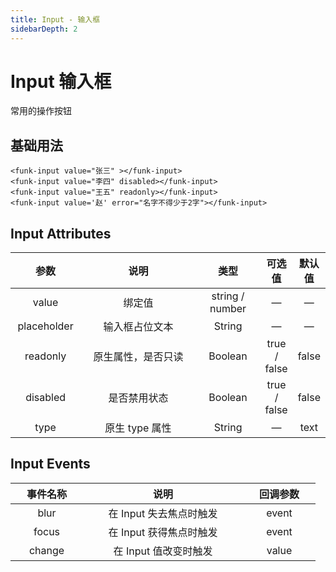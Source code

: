 ```yaml
---
title: Input - 输入框
sidebarDepth: 2
---
```


# Input 输入框 <Badge text="beta" type="warn"/>

常用的操作按钮

## 基础用法

<input-demo1 />

```vue
<funk-input value="张三" ></funk-input>
<funk-input value="李四" disabled></funk-input>
<funk-input value="王五" readonly></funk-input>
<funk-input value='赵' error="名字不得少于2字"></funk-input>
```

## Input Attributes

|    参数     |        说明        |      类型       |    可选值    | 默认值 |
| :---------: | :----------------: | :-------------: | :----------: | :----: |
|    value    |       绑定值       | string / number |      —       |   —    |
| placeholder |   输入框占位文本   |     String      |      —       |   —    |
|  readonly   | 原生属性，是否只读 |     Boolean     | true / false | false  |
|  disabled   |    是否禁用状态    |     Boolean     | true / false | false  |
|    type     |   原生 type 属性   |     String      |      —       |  text  |

## Input Events

| 事件名称 |          说明           | 回调参数 |
| :------: | :---------------------: | :------: |
|   blur   | 在 Input 失去焦点时触发 |  event   |
|  focus   | 在 Input 获得焦点时触发 |  event   |
|  change  |  在 Input 值改变时触发  |  value   |

<style>

table th:nth-child(1) {
    width: 100px;
}

table th:nth-child(2) {
    width: 240px;
}


table th:nth-child(3) {
    width: 100px;
}


</style>
